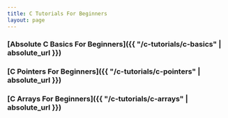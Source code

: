 ```yaml
---
title: C Tutorials For Beginners
layout: page
---
```


### [Absolute C Basics For Beginners]({{ "/c-tutorials/c-basics" | absolute_url }})


### [C Pointers For Beginners]({{ "/c-tutorials/c-pointers" | absolute_url }})

### [C Arrays For Beginners]({{ "/c-tutorials/c-arrays" | absolute_url }})